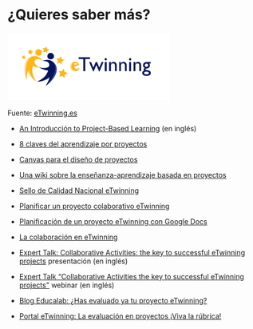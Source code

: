 
# ¿Quieres saber más?


![](img/etinning.png)

Fuente: [eTwinning.es](http://etwinning.es/)

- [An Introducción to Project-Based Learning](https://www.youtube.com/watch?v=dFySmS9_y_0) (en inglés)

- [8 claves del aprendizaje por proyectos](http://cedec.educalab.es/es/noticias-de-portada/1559-8-claves-del-aprendizaje-por-proyectos)

- [Canvas para el diseño de proyectos](http://conecta13.com/canvas/)

- [Una wiki sobre la enseñanza-aprendizaje basada en proyectos](http://proyectosparaaprender.wikispaces.com/Home)

- [Sello de Calidad Nacional eTwinning](https://www.etwinning.net/es/pub/progress/awards/quality_labels.htm)

- [Planificar un proyecto colaborativo eTwinning](http://es.slideshare.net/educacionlab/planificar-un-proyecto-colaborativo-etwinning-para)

- [Planificación de un proyecto eTwinning con Google Docs](http://etwinning.es/planificacion-de-un-proyecto-etwinning-con-google-docs/?lang=es)

- [La colaboración en eTwinning](http://etwinning.es/la-colaboracion-en-los-proyectos-etwinning/?lang=es)

- [Expert Talk: Collaborative Activities: the key to successful eTwinning projects](https://prezi.com/mwyoih3ty1dm/expert-talk-collaborative-activities-the-key-to-successful-etwinning-projects/?utm_campaign=share&amp;utm_medium=copy) presentación (en inglés)

- [Expert Talk “Collaborative Activities the key to successful eTwinning projects"](https://www.youtube.com/watch?v=7_IrtDsJiog) webinar (en inglés)

- [Blog Educalab: ¿Has evaluado ya tu proyecto eTwinning?](http://blog.educalab.es/intef/2014/03/25/has-evaluado-ya-tu-proyecto-etwinning/)

- [Portal eTwinning: La evaluación en proyectos ¡Viva la rúbrica!](http://etwinning.es/la-evaluacion-en-proyectos-viva-la-rubrica/?lang=es)

